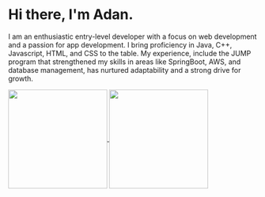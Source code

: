 # Hi there, I'm Adan. 

I am an enthusiastic entry-level developer with a focus on web development and a passion for app development. I bring proficiency in Java, C++, Javascript, HTML, and CSS to the table. My experience, include the JUMP program that strengthened my skills in areas like SpringBoot, AWS, and database management, has nurtured adaptability and a strong drive for growth. 
<!--
<img align="left" width="47%" src="https://github-readme-stats.vercel.app/api/top-langs/?username=viveroa2291&layout=compact"/> 
<img align="left" width="47%" src="https://github-readme-stats.vercel.app/api?username=viveroa2291&show_icons=true&theme=radical"/>
-->
<a href="https://github.com/viveroa2291/github-readme-stats">
  <img height=200 align="center" src="https://github-readme-stats.vercel.app/api?username=viveroa2291" />
</a>
<a href="https://github.com/viveroa2291/convoychat">
  <img height=200 align="center" src="https://github-readme-stats.vercel.app/api/top-langs?username=viveroa2291&layout=compact&langs_count=8&card_width=320" />
</a>
